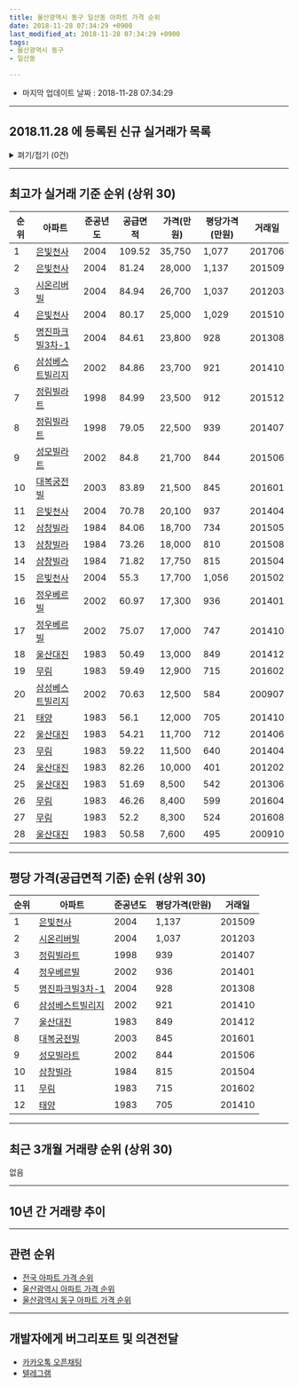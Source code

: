 ```yaml
---
title: 울산광역시 동구 일산동 아파트 가격 순위
date: 2018-11-28 07:34:29 +0900
last_modified_at: 2018-11-28 07:34:29 +0900
tags:
- 울산광역시 동구
- 일산동

---
```


* 마지막 업데이트 날짜 : 2018-11-28 07:34:29

---

## 2018.11.28 에 등록된 신규 실거래가 목록

<details>
<summary>펴기/접기 (0건)</summary>
<div markdown="1">

|아파트|준공년도|공급면적|가격(만원)|평당가격(만원)|거래일|
|---|---|---|---|---|---|
|없음||||||


</div>
</details>

---

## 최고가 실거래 기준 순위 (상위 30)


|순위|아파트|준공년도|공급면적|가격(만원)|평당가격(만원)|거래일|
|---|---|---|---|---|---|---|
|1|[은빛천사](https://search.naver.com/search.naver?query=%EC%9A%B8%EC%82%B0%EA%B4%91%EC%97%AD%EC%8B%9C+%EB%8F%99%EA%B5%AC+%EC%9D%BC%EC%82%B0%EB%8F%99+%EC%9D%80%EB%B9%9B%EC%B2%9C%EC%82%AC)|2004|109.52|35,750|1,077|201706|
|2|[은빛천사](https://search.naver.com/search.naver?query=%EC%9A%B8%EC%82%B0%EA%B4%91%EC%97%AD%EC%8B%9C+%EB%8F%99%EA%B5%AC+%EC%9D%BC%EC%82%B0%EB%8F%99+%EC%9D%80%EB%B9%9B%EC%B2%9C%EC%82%AC)|2004|81.24|28,000|1,137|201509|
|3|[시온리버빌](https://search.naver.com/search.naver?query=%EC%9A%B8%EC%82%B0%EA%B4%91%EC%97%AD%EC%8B%9C+%EB%8F%99%EA%B5%AC+%EC%9D%BC%EC%82%B0%EB%8F%99+%EC%8B%9C%EC%98%A8%EB%A6%AC%EB%B2%84%EB%B9%8C)|2004|84.94|26,700|1,037|201203|
|4|[은빛천사](https://search.naver.com/search.naver?query=%EC%9A%B8%EC%82%B0%EA%B4%91%EC%97%AD%EC%8B%9C+%EB%8F%99%EA%B5%AC+%EC%9D%BC%EC%82%B0%EB%8F%99+%EC%9D%80%EB%B9%9B%EC%B2%9C%EC%82%AC)|2004|80.17|25,000|1,029|201510|
|5|[명진파크빌3차-1](https://search.naver.com/search.naver?query=%EC%9A%B8%EC%82%B0%EA%B4%91%EC%97%AD%EC%8B%9C+%EB%8F%99%EA%B5%AC+%EC%9D%BC%EC%82%B0%EB%8F%99+%EB%AA%85%EC%A7%84%ED%8C%8C%ED%81%AC%EB%B9%8C3%EC%B0%A8-1)|2004|84.61|23,800|928|201308|
|6|[삼성베스트빌리지](https://search.naver.com/search.naver?query=%EC%9A%B8%EC%82%B0%EA%B4%91%EC%97%AD%EC%8B%9C+%EB%8F%99%EA%B5%AC+%EC%9D%BC%EC%82%B0%EB%8F%99+%EC%82%BC%EC%84%B1%EB%B2%A0%EC%8A%A4%ED%8A%B8%EB%B9%8C%EB%A6%AC%EC%A7%80)|2002|84.86|23,700|921|201410|
|7|[정림빌라트](https://search.naver.com/search.naver?query=%EC%9A%B8%EC%82%B0%EA%B4%91%EC%97%AD%EC%8B%9C+%EB%8F%99%EA%B5%AC+%EC%9D%BC%EC%82%B0%EB%8F%99+%EC%A0%95%EB%A6%BC%EB%B9%8C%EB%9D%BC%ED%8A%B8)|1998|84.99|23,500|912|201512|
|8|[정림빌라트](https://search.naver.com/search.naver?query=%EC%9A%B8%EC%82%B0%EA%B4%91%EC%97%AD%EC%8B%9C+%EB%8F%99%EA%B5%AC+%EC%9D%BC%EC%82%B0%EB%8F%99+%EC%A0%95%EB%A6%BC%EB%B9%8C%EB%9D%BC%ED%8A%B8)|1998|79.05|22,500|939|201407|
|9|[성모빌라트](https://search.naver.com/search.naver?query=%EC%9A%B8%EC%82%B0%EA%B4%91%EC%97%AD%EC%8B%9C+%EB%8F%99%EA%B5%AC+%EC%9D%BC%EC%82%B0%EB%8F%99+%EC%84%B1%EB%AA%A8%EB%B9%8C%EB%9D%BC%ED%8A%B8)|2002|84.8|21,700|844|201506|
|10|[대복궁전빌](https://search.naver.com/search.naver?query=%EC%9A%B8%EC%82%B0%EA%B4%91%EC%97%AD%EC%8B%9C+%EB%8F%99%EA%B5%AC+%EC%9D%BC%EC%82%B0%EB%8F%99+%EB%8C%80%EB%B3%B5%EA%B6%81%EC%A0%84%EB%B9%8C)|2003|83.89|21,500|845|201601|
|11|[은빛천사](https://search.naver.com/search.naver?query=%EC%9A%B8%EC%82%B0%EA%B4%91%EC%97%AD%EC%8B%9C+%EB%8F%99%EA%B5%AC+%EC%9D%BC%EC%82%B0%EB%8F%99+%EC%9D%80%EB%B9%9B%EC%B2%9C%EC%82%AC)|2004|70.78|20,100|937|201404|
|12|[삼창빌라](https://search.naver.com/search.naver?query=%EC%9A%B8%EC%82%B0%EA%B4%91%EC%97%AD%EC%8B%9C+%EB%8F%99%EA%B5%AC+%EC%9D%BC%EC%82%B0%EB%8F%99+%EC%82%BC%EC%B0%BD%EB%B9%8C%EB%9D%BC)|1984|84.06|18,700|734|201505|
|13|[삼창빌라](https://search.naver.com/search.naver?query=%EC%9A%B8%EC%82%B0%EA%B4%91%EC%97%AD%EC%8B%9C+%EB%8F%99%EA%B5%AC+%EC%9D%BC%EC%82%B0%EB%8F%99+%EC%82%BC%EC%B0%BD%EB%B9%8C%EB%9D%BC)|1984|73.26|18,000|810|201508|
|14|[삼창빌라](https://search.naver.com/search.naver?query=%EC%9A%B8%EC%82%B0%EA%B4%91%EC%97%AD%EC%8B%9C+%EB%8F%99%EA%B5%AC+%EC%9D%BC%EC%82%B0%EB%8F%99+%EC%82%BC%EC%B0%BD%EB%B9%8C%EB%9D%BC)|1984|71.82|17,750|815|201504|
|15|[은빛천사](https://search.naver.com/search.naver?query=%EC%9A%B8%EC%82%B0%EA%B4%91%EC%97%AD%EC%8B%9C+%EB%8F%99%EA%B5%AC+%EC%9D%BC%EC%82%B0%EB%8F%99+%EC%9D%80%EB%B9%9B%EC%B2%9C%EC%82%AC)|2004|55.3|17,700|1,056|201502|
|16|[정우베르빌](https://search.naver.com/search.naver?query=%EC%9A%B8%EC%82%B0%EA%B4%91%EC%97%AD%EC%8B%9C+%EB%8F%99%EA%B5%AC+%EC%9D%BC%EC%82%B0%EB%8F%99+%EC%A0%95%EC%9A%B0%EB%B2%A0%EB%A5%B4%EB%B9%8C)|2002|60.97|17,300|936|201401|
|17|[정우베르빌](https://search.naver.com/search.naver?query=%EC%9A%B8%EC%82%B0%EA%B4%91%EC%97%AD%EC%8B%9C+%EB%8F%99%EA%B5%AC+%EC%9D%BC%EC%82%B0%EB%8F%99+%EC%A0%95%EC%9A%B0%EB%B2%A0%EB%A5%B4%EB%B9%8C)|2002|75.07|17,000|747|201410|
|18|[울산대진](https://search.naver.com/search.naver?query=%EC%9A%B8%EC%82%B0%EA%B4%91%EC%97%AD%EC%8B%9C+%EB%8F%99%EA%B5%AC+%EC%9D%BC%EC%82%B0%EB%8F%99+%EC%9A%B8%EC%82%B0%EB%8C%80%EC%A7%84)|1983|50.49|13,000|849|201412|
|19|[무림](https://search.naver.com/search.naver?query=%EC%9A%B8%EC%82%B0%EA%B4%91%EC%97%AD%EC%8B%9C+%EB%8F%99%EA%B5%AC+%EC%9D%BC%EC%82%B0%EB%8F%99+%EB%AC%B4%EB%A6%BC)|1983|59.49|12,900|715|201602|
|20|[삼성베스트빌리지](https://search.naver.com/search.naver?query=%EC%9A%B8%EC%82%B0%EA%B4%91%EC%97%AD%EC%8B%9C+%EB%8F%99%EA%B5%AC+%EC%9D%BC%EC%82%B0%EB%8F%99+%EC%82%BC%EC%84%B1%EB%B2%A0%EC%8A%A4%ED%8A%B8%EB%B9%8C%EB%A6%AC%EC%A7%80)|2002|70.63|12,500|584|200907|
|21|[태양](https://search.naver.com/search.naver?query=%EC%9A%B8%EC%82%B0%EA%B4%91%EC%97%AD%EC%8B%9C+%EB%8F%99%EA%B5%AC+%EC%9D%BC%EC%82%B0%EB%8F%99+%ED%83%9C%EC%96%91)|1983|56.1|12,000|705|201410|
|22|[울산대진](https://search.naver.com/search.naver?query=%EC%9A%B8%EC%82%B0%EA%B4%91%EC%97%AD%EC%8B%9C+%EB%8F%99%EA%B5%AC+%EC%9D%BC%EC%82%B0%EB%8F%99+%EC%9A%B8%EC%82%B0%EB%8C%80%EC%A7%84)|1983|54.21|11,700|712|201406|
|23|[무림](https://search.naver.com/search.naver?query=%EC%9A%B8%EC%82%B0%EA%B4%91%EC%97%AD%EC%8B%9C+%EB%8F%99%EA%B5%AC+%EC%9D%BC%EC%82%B0%EB%8F%99+%EB%AC%B4%EB%A6%BC)|1983|59.22|11,500|640|201404|
|24|[울산대진](https://search.naver.com/search.naver?query=%EC%9A%B8%EC%82%B0%EA%B4%91%EC%97%AD%EC%8B%9C+%EB%8F%99%EA%B5%AC+%EC%9D%BC%EC%82%B0%EB%8F%99+%EC%9A%B8%EC%82%B0%EB%8C%80%EC%A7%84)|1983|82.26|10,000|401|201202|
|25|[울산대진](https://search.naver.com/search.naver?query=%EC%9A%B8%EC%82%B0%EA%B4%91%EC%97%AD%EC%8B%9C+%EB%8F%99%EA%B5%AC+%EC%9D%BC%EC%82%B0%EB%8F%99+%EC%9A%B8%EC%82%B0%EB%8C%80%EC%A7%84)|1983|51.69|8,500|542|201306|
|26|[무림](https://search.naver.com/search.naver?query=%EC%9A%B8%EC%82%B0%EA%B4%91%EC%97%AD%EC%8B%9C+%EB%8F%99%EA%B5%AC+%EC%9D%BC%EC%82%B0%EB%8F%99+%EB%AC%B4%EB%A6%BC)|1983|46.26|8,400|599|201604|
|27|[무림](https://search.naver.com/search.naver?query=%EC%9A%B8%EC%82%B0%EA%B4%91%EC%97%AD%EC%8B%9C+%EB%8F%99%EA%B5%AC+%EC%9D%BC%EC%82%B0%EB%8F%99+%EB%AC%B4%EB%A6%BC)|1983|52.2|8,300|524|201608|
|28|[울산대진](https://search.naver.com/search.naver?query=%EC%9A%B8%EC%82%B0%EA%B4%91%EC%97%AD%EC%8B%9C+%EB%8F%99%EA%B5%AC+%EC%9D%BC%EC%82%B0%EB%8F%99+%EC%9A%B8%EC%82%B0%EB%8C%80%EC%A7%84)|1983|50.58|7,600|495|200910|


---

## 평당 가격(공급면적 기준) 순위 (상위 30)


|순위|아파트|준공년도|평당가격(만원)|거래일|
|---|---|---|---|---|
|1|[은빛천사](https://search.naver.com/search.naver?query=%EC%9A%B8%EC%82%B0%EA%B4%91%EC%97%AD%EC%8B%9C+%EB%8F%99%EA%B5%AC+%EC%9D%BC%EC%82%B0%EB%8F%99+%EC%9D%80%EB%B9%9B%EC%B2%9C%EC%82%AC)|2004|1,137|201509|
|2|[시온리버빌](https://search.naver.com/search.naver?query=%EC%9A%B8%EC%82%B0%EA%B4%91%EC%97%AD%EC%8B%9C+%EB%8F%99%EA%B5%AC+%EC%9D%BC%EC%82%B0%EB%8F%99+%EC%8B%9C%EC%98%A8%EB%A6%AC%EB%B2%84%EB%B9%8C)|2004|1,037|201203|
|3|[정림빌라트](https://search.naver.com/search.naver?query=%EC%9A%B8%EC%82%B0%EA%B4%91%EC%97%AD%EC%8B%9C+%EB%8F%99%EA%B5%AC+%EC%9D%BC%EC%82%B0%EB%8F%99+%EC%A0%95%EB%A6%BC%EB%B9%8C%EB%9D%BC%ED%8A%B8)|1998|939|201407|
|4|[정우베르빌](https://search.naver.com/search.naver?query=%EC%9A%B8%EC%82%B0%EA%B4%91%EC%97%AD%EC%8B%9C+%EB%8F%99%EA%B5%AC+%EC%9D%BC%EC%82%B0%EB%8F%99+%EC%A0%95%EC%9A%B0%EB%B2%A0%EB%A5%B4%EB%B9%8C)|2002|936|201401|
|5|[명진파크빌3차-1](https://search.naver.com/search.naver?query=%EC%9A%B8%EC%82%B0%EA%B4%91%EC%97%AD%EC%8B%9C+%EB%8F%99%EA%B5%AC+%EC%9D%BC%EC%82%B0%EB%8F%99+%EB%AA%85%EC%A7%84%ED%8C%8C%ED%81%AC%EB%B9%8C3%EC%B0%A8-1)|2004|928|201308|
|6|[삼성베스트빌리지](https://search.naver.com/search.naver?query=%EC%9A%B8%EC%82%B0%EA%B4%91%EC%97%AD%EC%8B%9C+%EB%8F%99%EA%B5%AC+%EC%9D%BC%EC%82%B0%EB%8F%99+%EC%82%BC%EC%84%B1%EB%B2%A0%EC%8A%A4%ED%8A%B8%EB%B9%8C%EB%A6%AC%EC%A7%80)|2002|921|201410|
|7|[울산대진](https://search.naver.com/search.naver?query=%EC%9A%B8%EC%82%B0%EA%B4%91%EC%97%AD%EC%8B%9C+%EB%8F%99%EA%B5%AC+%EC%9D%BC%EC%82%B0%EB%8F%99+%EC%9A%B8%EC%82%B0%EB%8C%80%EC%A7%84)|1983|849|201412|
|8|[대복궁전빌](https://search.naver.com/search.naver?query=%EC%9A%B8%EC%82%B0%EA%B4%91%EC%97%AD%EC%8B%9C+%EB%8F%99%EA%B5%AC+%EC%9D%BC%EC%82%B0%EB%8F%99+%EB%8C%80%EB%B3%B5%EA%B6%81%EC%A0%84%EB%B9%8C)|2003|845|201601|
|9|[성모빌라트](https://search.naver.com/search.naver?query=%EC%9A%B8%EC%82%B0%EA%B4%91%EC%97%AD%EC%8B%9C+%EB%8F%99%EA%B5%AC+%EC%9D%BC%EC%82%B0%EB%8F%99+%EC%84%B1%EB%AA%A8%EB%B9%8C%EB%9D%BC%ED%8A%B8)|2002|844|201506|
|10|[삼창빌라](https://search.naver.com/search.naver?query=%EC%9A%B8%EC%82%B0%EA%B4%91%EC%97%AD%EC%8B%9C+%EB%8F%99%EA%B5%AC+%EC%9D%BC%EC%82%B0%EB%8F%99+%EC%82%BC%EC%B0%BD%EB%B9%8C%EB%9D%BC)|1984|815|201504|
|11|[무림](https://search.naver.com/search.naver?query=%EC%9A%B8%EC%82%B0%EA%B4%91%EC%97%AD%EC%8B%9C+%EB%8F%99%EA%B5%AC+%EC%9D%BC%EC%82%B0%EB%8F%99+%EB%AC%B4%EB%A6%BC)|1983|715|201602|
|12|[태양](https://search.naver.com/search.naver?query=%EC%9A%B8%EC%82%B0%EA%B4%91%EC%97%AD%EC%8B%9C+%EB%8F%99%EA%B5%AC+%EC%9D%BC%EC%82%B0%EB%8F%99+%ED%83%9C%EC%96%91)|1983|705|201410|


---

## 최근 3개월 거래량 순위 (상위 30)

없음

---

## 10년 간 거래량 추이


<div style="width:100%;">
    <canvas id="deal_progress" height="250"></canvas>
</div>

<script>
new Chart(document.getElementById("deal_progress"), {
    type: 'line',
    data: {
        labels: ['200811','200812','200901','200902','200903','200904','200905','200906','200907','200908','200909','200910','200911','200912','201001','201002','201003','201004','201005','201006','201007','201008','201009','201010','201011','201012','201101','201102','201103','201104','201105','201106','201107','201108','201109','201110','201111','201112','201201','201202','201203','201204','201205','201206','201207','201208','201209','201210','201211','201212','201301','201302','201303','201304','201305','201306','201307','201308','201309','201310','201311','201312','201401','201402','201403','201404','201405','201406','201407','201408','201409','201410','201411','201412','201501','201502','201503','201504','201505','201506','201507','201508','201509','201510','201511','201512','201601','201602','201603','201604','201605','201606','201607','201608','201609','201610','201611','201612','201701','201702','201703','201704','201705','201706','201707','201708','201709','201710','201711','201712','201801','201802','201803','201804','201805','201806','201807','201808','201809','201810','201811'],
        datasets: [{
            label: '실거래 수',
            pointRadius: 1,
            data: [1, 1, 0, 1, 1, 1, 1, 0, 4, 1, 2, 2, 2, 2, 0, 1, 2, 1, 2, 1, 2, 0, 1, 0, 2, 0, 1, 1, 4, 7, 3, 2, 3, 2, 1, 2, 2, 4, 1, 7, 2, 4, 0, 2, 4, 1, 0, 1, 1, 0, 0, 0, 1, 1, 3, 4, 2, 4, 3, 1, 2, 3, 9, 4, 2, 7, 3, 3, 2, 3, 1, 7, 0, 2, 1, 1, 0, 1, 3, 3, 1, 2, 1, 2, 0, 3, 2, 2, 1, 1, 0, 0, 0, 3, 0, 0, 1, 0, 1, 1, 1, 1, 1, 1, 1, 0, 0, 0, 1, 0, 0, 0, 1, 0, 0, 0, 0, 0, 0, 0, 0],
            borderColor: "rgba(255, 201, 14, 1)",
            backgroundColor: "rgba(255, 201, 14, 0.5)",
            fill: true,
        }]
    },
    options: {
        responsive: true,
        title: {
            display: true,
            text: '10년간 거래량 추이'
        },
        tooltips: {
            mode: 'index',
            intersect: false,
        },
        hover: {
            mode: 'nearest',
            intersect: true
        },
        scales: {
            xAxes: [{
                display: true,
                scaleLabel: {
                    display: true,
                    labelString: '년/월'
                }
            }],
            yAxes: [{
                display: true,
                ticks: {
                    suggestedMin: 0,
                },
                scaleLabel: {
                    display: true,
                    labelString: '실거래 수'
                }
            }]
        }
    }
});

</script>


---

## 관련 순위

- [전국 아파트 가격 순위](https://inasie.github.io/apt-ranking/전국)
- [울산광역시 아파트 가격 순위](https://inasie.github.io/apt-ranking/울산광역시)
- [울산광역시 동구 아파트 가격 순위](https://inasie.github.io/apt-ranking/울산광역시-동구)


---

## 개발자에게 버그리포트 및 의견전달

- [카카오톡 오픈채팅](https://open.kakao.com/o/gLJUAP4)
- [텔레그램](https://t.me/inasie)

